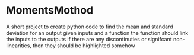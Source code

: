 # MomentsMothod
A short project to create python code to find the mean and standard deviation for an output given inputs and a function
the function should link the inputs to the outputs
if there are any discontinuties or signifcant non-linearities, then they should be highlighted somehow
